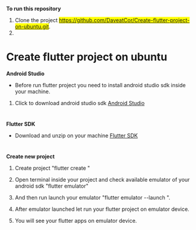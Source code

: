 **To run this repository**
1. Clone the project <mark>https://github.com/DaveatCor/Create-flutter-project-on-ubuntu.git</mark>.
2. 


#

# Create flutter project on ubuntu

**Android Studio**

* Before run flutter project you need to install android studio sdk inside your machine.
1. Click to download android studio sdk <a href="https://developer.android.com/studio/?gclid=CjwKCAiAqt7jBRAcEiwAof2uK9JiUr1-qNHVB9D5jTMYEMBYNaG3E7q9TK18ojSk3higFebke26yHxoCF-8QAvD_BwE" target="_blank">Android Studio</a>

#

**Flutter SDK**
* Download and unzip on your machine <a href="https://flutter.dev/docs/get-started/install" tartget="_blank">Flutter SDK<a> 

#

**Create new project**

1. Create project "flutter create <project name>"
  
2. Open terminal inside your project and check available emulator of your android sdk "flutter emulator"

3. And then run launch your emulator "flutter emulator --launch <emulator device name>".
  
4. After emulator launched let run your flutter project on emulator device.

5. You will see your flutter apps on emulator device.
